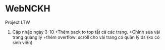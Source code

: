 # WebNCKH
Project LTW
1. Cập nhập ngày 3-10
+Thêm back to top tất cả các trang.
+Chỉnh sửa vài trang quảng lý
+thêm overflow: scroll cho vài trang có quản lý ds (ko có sinh viên)

